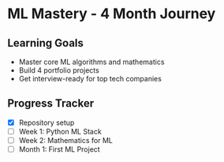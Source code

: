 # ML Mastery - 4 Month Journey 
 
## Learning Goals 
- Master core ML algorithms and mathematics 
- Build 4 portfolio projects 
- Get interview-ready for top tech companies 
 
## Progress Tracker 
- [x] Repository setup 
- [ ] Week 1: Python ML Stack 
- [ ] Week 2: Mathematics for ML 
- [ ] Month 1: First ML Project 
